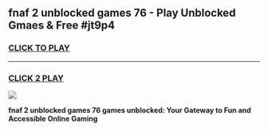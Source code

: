 
## fnaf 2 unblocked games 76 - Play Unblocked Gmaes & Free #jt9p4
<h3>
<a href="https://premium.freeplayer.one?title=fnaf_2_unblocked_games_76&ref=03M">CLICK TO PLAY</a></h3>
<hr>

<h3>
<a href="https://premium.freeplayer.one?title=fnaf_2_unblocked_games_76&ref=03M">CLICK 2 PLAY</a>
  
</h3>

<a href="https://premium.freeplayer.one?title=fnaf_2_unblocked_games_76&ref=03M"><img src="https://clearcache.store/games.png"></a>


**fnaf 2 unblocked games 76 games unblocked: Your Gateway to Fun and Accessible Online Gaming**
